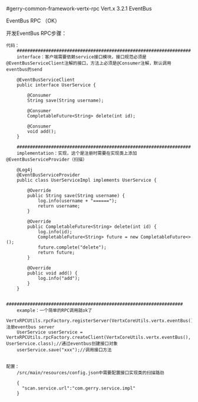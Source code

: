 #gerry-common-framework-vertx-rpc
Vert.x 3.2.1 EventBus

 EventBus RPC （OK）

开发EventBus RPC步骤：
    
	代码：
		##################################################################
		interface：客户端需要依赖service接口模块，接口规范必须是@EventBusServiceClient注解的接口，方法上必须是@Consumer注解，默认调用eventbus的send
		
		@EventBusServiceClient
		public interface UserService {

			@Consumer
			String save(String username);

			@Consumer
			CompletableFuture<String> delete(int id);

			@Consumer
			void add();
		}

		##################################################################
		implementation：实现，这个是注册时需要在实现类上添加@EventBusServiceProvider（扫描）
		
		@Log4j
		@EventBusServiceProvider
		public class UserServiceImpl implements UserService {

			@Override
			public String save(String username) {
				log.info(username + "======");
				return username;
			}

			@Override
			public CompletableFuture<String> delete(int id) {
				log.info(id);
				CompletableFuture<String> future = new CompletableFuture<>();
				future.complete("delete");
				return future;
			}

			@Override
			public void add() {
				log.info("add");
			}
		}

		###################################################################
		example：一个简单的RPC调用就ok了
		VertxRPCUtils.rpcFactory.registerServer(VertxCoreUtils.vertx.eventBus());//注册eventbus server
		UserService userService = VertxRPCUtils.rpcFactory.createClient(VertxCoreUtils.vertx.eventBus(), UserService.class);//通过eventbus创建接口对象
		userService.save("xxx");//调用接口方法


	配置：
		/src/main/resources/config.json中需要配置接口实现类的扫描路劲

		{
		  "scan.service.url":"com.gerry.service.impl"
		}
